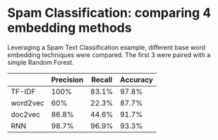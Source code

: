 # Spam Classification: comparing 4 embedding methods
Leveraging a Spam Text Classification example, different base word embedding techniques were compared. The first 3 were paired with a simple Random Forest.

<div align="center">
  
  |      | Precision | Recall | Accuracy |
|------|-----------|--------|----------|
| TF-IDF | 100%     | 83.1%  | 97.8%    |
| word2vec | 60%     | 22.3%  | 87.7%    |
| doc2vec | 86.8%     | 44.6%  | 91.7%    |
| RNN | 98.7%     | 96.9%  | 93.3%    |



</div>

